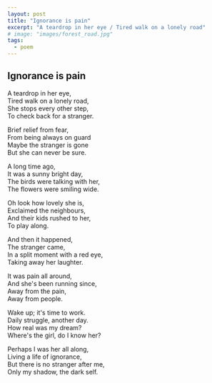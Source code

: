 ```yaml
---
layout: post
title: "Ignorance is pain"
excerpt: "A teardrop in her eye / Tired walk on a lonely road"
# image: "images/forest_road.jpg"
tags:
  - poem
---
```


## Ignorance is pain

A teardrop in her eye,  
Tired walk on a lonely road,  
She stops every other step,  
To check back for a stranger.

Brief relief from fear,  
From being always on guard  
Maybe the stranger is gone  
But she can never be sure.

A long time ago,  
It was a sunny bright day,  
The birds were talking with her,  
The flowers were smiling wide.

Oh look how lovely she is,  
Exclaimed the neighbours,  
And their kids rushed to her,  
To play along.

And then it happened,  
The stranger came,  
In a split moment with a red eye,  
Taking away her laughter.

It was pain all around,  
And she's been running since,  
Away from the pain,  
Away from people.

Wake up; it's time to work.  
Daily struggle, another day.  
How real was my dream?  
Where's the girl, do I know her?

Perhaps I was her all along,  
Living a life of ignorance,  
But there is no stranger after me,  
Only my shadow, the dark self.
